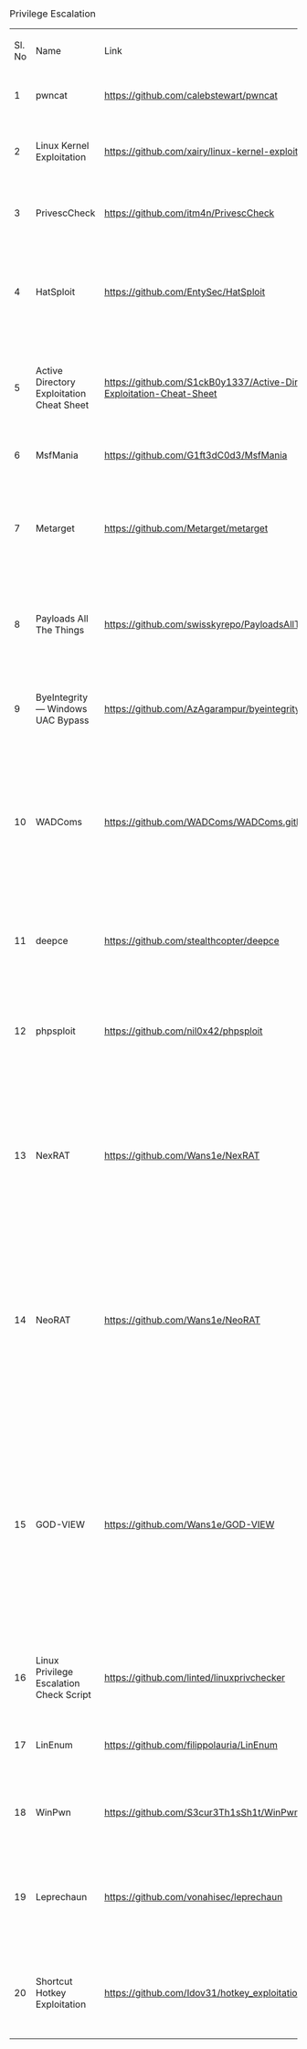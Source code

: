 
<h3><span style="font-weight: 400;">Privilege Escalation</span></h3>
<table>
<tbody>
<tr>
<td>
<p><span style="font-weight: 400;">Sl. No</span></p>
</td>
<td>
<p><span style="font-weight: 400;">Name</span></p>
</td>
<td>
<p><span style="font-weight: 400;">Link</span></p>
</td>
<td>
<p><span style="font-weight: 400;">Description</span></p>
</td>
</tr>
<tr>
<td>
<p><span style="font-weight: 400;">1</span></p>
</td>
<td>
<p><span style="font-weight: 400;">pwncat</span></p>
</td>
<td>
<p><a href="https://github.com/calebstewart/pwncat"><span style="font-weight: 400;">https://github.com/calebstewart/pwncat</span></a></p>
</td>
<td>
<p><span style="font-weight: 400;">Fancy reverse and bind shell handler&nbsp;</span></p>
</td>
</tr>
<tr>
<td>
<p><span style="font-weight: 400;">2</span></p>
</td>
<td>
<p><span style="font-weight: 400;">Linux Kernel Exploitation</span></p>
</td>
<td>
<p><a href="https://github.com/xairy/linux-kernel-exploitation"><span style="font-weight: 400;">https://github.com/xairy/linux-kernel-exploitation</span></a></p>
</td>
<td>
<p><span style="font-weight: 400;">A collection of links related to Linux kernel security and exploitation&nbsp;</span></p>
</td>
</tr>
<tr>
<td>
<p><span style="font-weight: 400;">3</span></p>
</td>
<td>
<p><span style="font-weight: 400;">PrivescCheck</span></p>
</td>
<td>
<p><a href="https://github.com/itm4n/PrivescCheck"><span style="font-weight: 400;">https://github.com/itm4n/PrivescCheck</span></a></p>
</td>
<td>
<p><span style="font-weight: 400;">Privilege Escalation Enumeration Script for Windows&nbsp;</span></p>
</td>
</tr>
<tr>
<td>
<p><span style="font-weight: 400;">4</span></p>
</td>
<td>
<p><span style="font-weight: 400;">HatSploit</span></p>
</td>
<td>
<p><a href="https://github.com/EntySec/HatSploit"><span style="font-weight: 400;">https://github.com/EntySec/HatSploit</span></a></p>
</td>
<td>
<p><span style="font-weight: 400;">Modular penetration testing platform that enables you to write, test, and execute exploit code.&nbsp;</span></p>
</td>
</tr>
<tr>
<td>
<p><span style="font-weight: 400;">5</span></p>
</td>
<td>
<p><span style="font-weight: 400;">Active Directory Exploitation Cheat Sheet</span></p>
</td>
<td>
<p><a href="https://github.com/S1ckB0y1337/Active-Directory-Exploitation-Cheat-Sheet"><span style="font-weight: 400;">https://github.com/S1ckB0y1337/Active-Directory-Exploitation-Cheat-Sheet</span></a></p>
</td>
<td>
<p><span style="font-weight: 400;">A cheat sheet that contains common enumeration and attack methods for Windows Active Directory.</span></p>
</td>
</tr>
<tr>
<td>
<p><span style="font-weight: 400;">6</span></p>
</td>
<td>
<p><span style="font-weight: 400;">MsfMania</span></p>
</td>
<td>
<p><a href="https://github.com/G1ft3dC0d3/MsfMania"><span style="font-weight: 400;">https://github.com/G1ft3dC0d3/MsfMania</span></a></p>
</td>
<td>
<p><span style="font-weight: 400;">Python AV Evasion Tools&nbsp;</span></p>
</td>
</tr>
<tr>
<td>
<p><span style="font-weight: 400;">7</span></p>
</td>
<td>
<p><span style="font-weight: 400;">Metarget</span></p>
</td>
<td>
<p><a href="https://github.com/Metarget/metarget"><span style="font-weight: 400;">https://github.com/Metarget/metarget</span></a></p>
</td>
<td>
<p><span style="font-weight: 400;">Metarget is a framework providing automatic constructions of vulnerable infrastructures.</span></p>
</td>
</tr>
<tr>
<td>
<p><span style="font-weight: 400;">8</span></p>
</td>
<td>
<p><span style="font-weight: 400;">Payloads All The Things</span></p>
</td>
<td>
<p><a href="https://github.com/swisskyrepo/PayloadsAllTheThings"><span style="font-weight: 400;">https://github.com/swisskyrepo/PayloadsAllTheThings</span></a></p>
</td>
<td>
<p><span style="font-weight: 400;">A list of useful payloads and bypass for Web Application Security and Pentest/CTF</span></p>
</td>
</tr>
<tr>
<td>
<p><span style="font-weight: 400;">9</span></p>
</td>
<td>
<p><span style="font-weight: 400;">ByeIntegrity &mdash; Windows UAC Bypass</span></p>
</td>
<td>
<p><a href="https://github.com/AzAgarampur/byeintegrity-uac"><span style="font-weight: 400;">https://github.com/AzAgarampur/byeintegrity-uac</span></a></p>
</td>
<td>
<p><span style="font-weight: 400;">Bypass UAC by hijacking a DLL located in the Native Image Cache</span></p>
</td>
</tr>
<tr>
<td>
<p><span style="font-weight: 400;">10</span></p>
</td>
<td>
<p><span style="font-weight: 400;">WADComs</span></p>
</td>
<td>
<p><a href="https://github.com/WADComs/WADComs.github.io"><span style="font-weight: 400;">https://github.com/WADComs/WADComs.github.io</span></a></p>
</td>
<td>
<p><span style="font-weight: 400;">WADComs is an interactive cheat sheet, containing a curated list of offensive security tools and their respective commands, to be used against Windows/AD environments.&nbsp;</span></p>
</td>
</tr>
<tr>
<td>
<p><span style="font-weight: 400;">11</span></p>
</td>
<td>
<p><span style="font-weight: 400;">deepce</span></p>
</td>
<td>
<p><a href="https://github.com/stealthcopter/deepce"><span style="font-weight: 400;">https://github.com/stealthcopter/deepce</span></a></p>
</td>
<td>
<p><span style="font-weight: 400;">Docker Enumeration, Escalation of Privileges and Container Escapes (DEEPCE)&nbsp;</span></p>
</td>
</tr>
<tr>
<td>
<p><span style="font-weight: 400;">12</span></p>
</td>
<td>
<p><span style="font-weight: 400;">phpsploit</span></p>
</td>
<td>
<p><a href="https://github.com/nil0x42/phpsploit"><span style="font-weight: 400;">https://github.com/nil0x42/phpsploit</span></a></p>
</td>
<td>
<p><span style="font-weight: 400;">Full-featured C2 framework which silently persists on webserver with a single-line PHP backdoor&nbsp;</span></p>
</td>
</tr>
<tr>
<td>
<p><span style="font-weight: 400;">13</span></p>
</td>
<td>
<p><span style="font-weight: 400;">NexRAT</span></p>
</td>
<td>
<p><a href="https://github.com/Wans1e/NexRAT"><span style="font-weight: 400;">https://github.com/Wans1e/NexRAT</span></a></p>
</td>
<td>
<p><span style="font-weight: 400;">NexRAT (1/3) hosts a TCP server allowing connections from clients. Supporting C&amp;C with powerful features, including streams of audio, desktop, webcam &amp; keylogger. Available through its CLI.&nbsp;</span></p>
</td>
</tr>
<tr>
<td>
<p><span style="font-weight: 400;">14</span></p>
</td>
<td>
<p><span style="font-weight: 400;">NeoRAT</span></p>
</td>
<td>
<p><a href="https://github.com/Wans1e/NeoRAT"><span style="font-weight: 400;">https://github.com/Wans1e/NeoRAT</span></a></p>
</td>
<td>
<p><span style="font-weight: 400;">NeoRAT (2/3) hosts a TCP server allowing connections from clients. Supporting C&amp;C with powerful features, including streams of audio, desktop, webcam &amp; keylogger, while improving upon NexRAT. Available through its CLI.&nbsp;</span></p>
</td>
</tr>
<tr>
<td>
<p><span style="font-weight: 400;">15</span></p>
</td>
<td>
<p><span style="font-weight: 400;">GOD-VIEW</span></p>
</td>
<td>
<p><a href="https://github.com/Wans1e/GOD-VIEW"><span style="font-weight: 400;">https://github.com/Wans1e/GOD-VIEW</span></a></p>
</td>
<td>
<p><span style="font-weight: 400;">GOD-VIEW (3/3) hosts an TCP &amp; HTTP server, supporting C&amp;C with extensive features &amp; flexibility. It has a CLI along with a desktop / web GUI. Supporting Windows, Mac &amp; Linux, responsive design &amp; an organized CLI. All commands can be run on 100+ clients without impacting the response time.&nbsp;</span></p>
</td>
</tr>
<tr>
<td>
<p><span style="font-weight: 400;">16</span></p>
</td>
<td>
<p><span style="font-weight: 400;">Linux Privilege Escalation Check Script</span></p>
</td>
<td>
<p><a href="https://github.com/linted/linuxprivchecker"><span style="font-weight: 400;">https://github.com/linted/linuxprivchecker</span></a></p>
</td>
<td>
<p><span style="font-weight: 400;">linuxprivchecker.py -- a Linux Privilege Escalation Check Script&nbsp;</span></p>
</td>
</tr>
<tr>
<td>
<p><span style="font-weight: 400;">17</span></p>
</td>
<td>
<p><span style="font-weight: 400;">LinEnum</span></p>
</td>
<td>
<p><a href="https://github.com/filippolauria/LinEnum"><span style="font-weight: 400;">https://github.com/filippolauria/LinEnum</span></a></p>
</td>
<td>
<p><span style="font-weight: 400;">Scripted Local Linux Enumeration &amp; Privilege Escalation Checks&nbsp;</span></p>
</td>
</tr>
<tr>
<td>
<p><span style="font-weight: 400;">18</span></p>
</td>
<td>
<p><span style="font-weight: 400;">WinPwn</span></p>
</td>
<td>
<p><a href="https://github.com/S3cur3Th1sSh1t/WinPwn"><span style="font-weight: 400;">https://github.com/S3cur3Th1sSh1t/WinPwn</span></a></p>
</td>
<td>
<p><span style="font-weight: 400;">Automation for internal Windows Penetrationtest / AD-Security&nbsp;</span></p>
</td>
</tr>
<tr>
<td>
<p><span style="font-weight: 400;">19</span></p>
</td>
<td>
<p><span style="font-weight: 400;">Leprechaun</span></p>
</td>
<td>
<p><a href="https://github.com/vonahisec/leprechaun"><span style="font-weight: 400;">https://github.com/vonahisec/leprechaun</span></a></p>
</td>
<td>
<p><span style="font-weight: 400;">This tool is used to map out the network data flow to help penetration testers identify potentially valuable targets.&nbsp;</span></p>
</td>
</tr>
<tr>
<td>
<p><span style="font-weight: 400;">20</span></p>
</td>
<td>
<p><span style="font-weight: 400;">Shortcut Hotkey Exploitation</span></p>
</td>
<td>
<p><a href="https://github.com/Idov31/hotkey_exploitation"><span style="font-weight: 400;">https://github.com/Idov31/hotkey_exploitation</span></a></p>
</td>
<td>
<p><span style="font-weight: 400;">This repository contains the POC and the scanner to catch the Shortcut Hotkey Exploitation method.&nbsp;</span></p>
</td>
</tr>
</tbody>
</table>
<p>&nbsp;</p>
